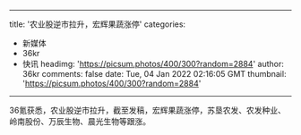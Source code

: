 
---
title: '农业股逆市拉升，宏辉果蔬涨停'
categories: 
 - 新媒体
 - 36kr
 - 快讯
headimg: 'https://picsum.photos/400/300?random=2884'
author: 36kr
comments: false
date: Tue, 04 Jan 2022 02:16:05 GMT
thumbnail: 'https://picsum.photos/400/300?random=2884'
---

<div>   
36氪获悉，农业股逆市拉升，截至发稿，宏辉果蔬涨停，苏垦农发、农发种业、岭南股份、万辰生物、晨光生物等跟涨。  
</div>
            